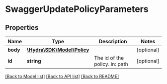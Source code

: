 # SwaggerUpdatePolicyParameters

## Properties
Name | Type | Description | Notes
------------ | ------------- | ------------- | -------------
**body** | [**\Hydra\SDK\Model\Policy**](Policy.md) |  | [optional] 
**id** | **string** | The id of the policy. in: path | [optional] 

[[Back to Model list]](../README.md#documentation-for-models) [[Back to API list]](../README.md#documentation-for-api-endpoints) [[Back to README]](../README.md)


